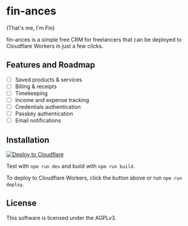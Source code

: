 # fin-ances
(That's me, I'm Fin)

fin-ances is a simple free CRM for freelancers that can be deployed to Cloudflare Workers in just a few clicks.

## Features and Roadmap
- [ ] Saved products & services
- [ ] Billing & receipts
- [ ] Timekeeping
- [ ] Income and expense tracking
- [ ] Credentials authentication
- [ ] Passkey authentication
- [ ] Email notifications

## Installation
[![Deploy to Cloudflare](https://deploy.workers.cloudflare.com/button)](https://deploy.workers.cloudflare.com/?url=https://github.com/finlayjn/fin-ances)

Test with `npm run dev` and build with `npm run build`.

To deploy to Cloudflare Workers, click the button above or run `npm run deploy`.

## License
This software is licensed under the AGPLv3.